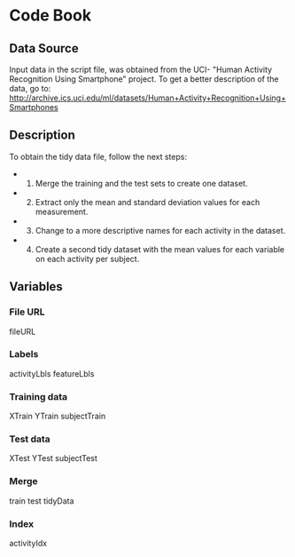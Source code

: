 # Code Book

## Data Source

Input data in the script file, was obtained from the UCI- "Human Activity Recognition Using Smartphone" project. To get a better description of the data, go to: http://archive.ics.uci.edu/ml/datasets/Human+Activity+Recognition+Using+Smartphones

## Description

To obtain the tidy data file, follow the next steps:

* 1. Merge the training and the test sets to create one dataset.
* 2. Extract only the mean and standard deviation values for each measurement.
* 3. Change to a more descriptive names for each activity in the dataset.
* 4. Create a second tidy dataset with the mean values for each variable on each activity per subject.

## Variables

### File URL
fileURL 

### Labels
activityLbls
featureLbls 

### Training data
XTrain
YTrain
subjectTrain

### Test data
XTest
YTest
subjectTest

### Merge
train
test
tidyData

### Index
activityIdx


